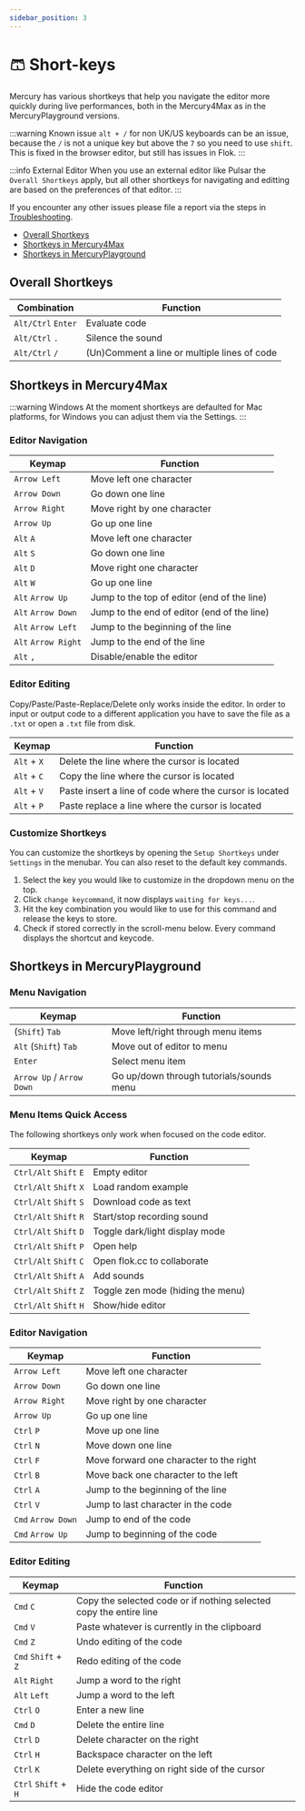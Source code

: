 ```yaml
---
sidebar_position: 3
---
```


# 🩳 Short-keys

Mercury has various shortkeys that help you navigate the editor more quickly during live performances, both in the Mercury4Max as in the MercuryPlayground versions. 

:::warning Known issue
`alt + /` for non UK/US keyboards can be an issue, because the `/` is not a unique key but above the `7` so you need to use `shift`. This is fixed in the browser editor, but still has issues in Flok.
:::

:::info External Editor
When you use an external editor like Pulsar the `Overall Shortkeys` apply, but all other shortkeys for navigating and editting are based on the preferences of that editor.
:::

If you encounter any other issues please file a report via the steps in [Troubleshooting](troubleshooting).

- [Overall Shortkeys](#overall-shortkeys)
- [Shortkeys in Mercury4Max](#shortkeys-in-mercury4max)
- [Shortkeys in MercuryPlayground](#shortkeys-in-mercuryplayground)

## Overall Shortkeys

| Combination | Function |
| - | - |
| `Alt/Ctrl` `Enter` | Evaluate code |
| `Alt/Ctrl` `.` | Silence the sound |
| `Alt/Ctrl` `/` | (Un)Comment a line or multiple lines of code |

## Shortkeys in Mercury4Max

:::warning Windows
At the moment shortkeys are defaulted for Mac platforms, for Windows you can adjust them via the Settings.
:::

### Editor Navigation

| Keymap | Function |
| - | - |
| `Arrow Left`  | Move left one character |
| `Arrow Down`  | Go down one line |
| `Arrow Right` | Move right by one character |
| `Arrow Up`    | Go up one line |
| `Alt` `A` 	| Move left one character |
| `Alt` `S` 	| Go down one line |
| `Alt` `D` 	| Move right one character |
| `Alt` `W` 	| Go up one line |
| `Alt` `Arrow Up`    | Jump to the top of editor (end of the line) |
| `Alt` `Arrow Down`  | Jump to the end of editor (end of the line) |
| `Alt` `Arrow Left`  | Jump to the beginning of the line |
| `Alt` `Arrow Right` | Jump to the end of the line |
| `Alt` `,` | Disable/enable the editor |

### Editor Editing

Copy/Paste/Paste-Replace/Delete only works inside the editor. In order to input or output code to a different application you have to save the file as a `.txt` or open a `.txt` file from disk.

| Keymap | Function |
| - | - |
| `Alt` + `X` | Delete the line where the cursor is located |
| `Alt` + `C` | Copy the line where the cursor is located |
| `Alt` + `V` | Paste insert a line of code where the cursor is located |
| `Alt` + `P` | Paste replace a line where the cursor is located |

### Customize Shortkeys

You can customize the shortkeys by opening the `Setup Shortkeys` under `Settings` in the menubar. You can also reset to the default key commands. 

1. Select the key you would like to customize in the dropdown menu on the top.
2. Click `change keycommand`, it now displays `waiting for keys...`.
3. Hit the key combination you would like to use for this command and release the keys to store.
4. Check if stored correctly in the scroll-menu below. Every command displays the shortcut and keycode.

## Shortkeys in MercuryPlayground

### Menu Navigation

| Keymap | Function |
| - | - |
| (`Shift`) `Tab` | Move left/right through menu items |
| `Alt` (`Shift`) `Tab` | Move out of editor to menu |
| `Enter` | Select menu item |
| `Arrow Up` / `Arrow Down` | Go up/down through tutorials/sounds menu |

### Menu Items Quick Access

The following shortkeys only work when focused on the code editor.

| Keymap | Function |
| - | - |
| `Ctrl/Alt` `Shift` `E` | Empty editor |
| `Ctrl/Alt` `Shift` `X` | Load random example |
| `Ctrl/Alt` `Shift` `S` | Download code as text |
| `Ctrl/Alt` `Shift` `R` | Start/stop recording sound |
| `Ctrl/Alt` `Shift` `D` | Toggle dark/light display mode |
| `Ctrl/Alt` `Shift` `P` | Open help |
| `Ctrl/Alt` `Shift` `C` | Open flok.cc to collaborate |
| `Ctrl/Alt` `Shift` `A` | Add sounds | 
| `Ctrl/Alt` `Shift` `Z` | Toggle zen mode (hiding the menu) |
| `Ctrl/Alt` `Shift` `H` | Show/hide editor |

### Editor Navigation

| Keymap | Function |
| - | - |
| `Arrow Left`  | Move left one character |
| `Arrow Down`  | Go down one line |
| `Arrow Right` | Move right by one character |
| `Arrow Up`    | Go up one line |
| `Ctrl` `P` | Move up one line |
| `Ctrl` `N` | Move down one line |
| `Ctrl` `F` | Move forward one character to the right |
| `Ctrl` `B` | Move back one character to the left |
| `Ctrl` `A` | Jump to the beginning of the line |
| `Ctrl` `V` | Jump to last character in the code |
| `Cmd` `Arrow Down` | Jump to end of the code |
| `Cmd` `Arrow Up` | Jump to beginning of the code |

### Editor Editing

| Keymap | Function |
| - | - |
| `Cmd` `C` | Copy the selected code or if nothing selected copy the entire line |
| `Cmd` `V` | Paste whatever is currently in the clipboard |
| `Cmd` `Z` | Undo editing of the code | 
| `Cmd` `Shift` + `Z` | Redo editing of the code | 
| `Alt` `Right` | Jump a word to the right |
| `Alt` `Left` | Jump a word to the left |
| `Ctrl` `O` | Enter a new line |
| `Cmd` `D` | Delete the entire line |
| `Ctrl` `D` | Delete character on the right |
| `Ctrl` `H` | Backspace character on the left |
| `Ctrl` `K` | Delete everything on right side of the cursor |
| `Ctrl` `Shift` + `H` | Hide the code editor |